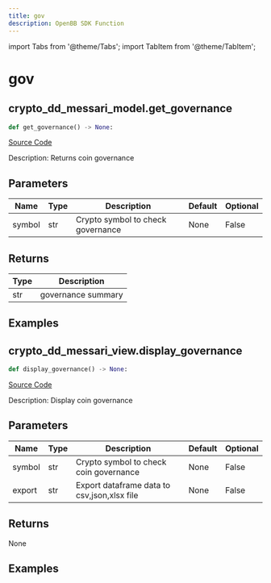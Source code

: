 ```yaml
---
title: gov
description: OpenBB SDK Function
---
```


import Tabs from '@theme/Tabs';
import TabItem from '@theme/TabItem';

# gov

<Tabs>
<TabItem value="model" label="Model" default>

## crypto_dd_messari_model.get_governance

```python title='openbb_terminal/decorators.py'
def get_governance() -> None:
```
[Source Code](https://github.com/OpenBB-finance/OpenBBTerminal/tree/main/openbb_terminal/decorators.py#L561)

Description: Returns coin governance

## Parameters

| Name | Type | Description | Default | Optional |
| ---- | ---- | ----------- | ------- | -------- |
| symbol | str | Crypto symbol to check governance | None | False |

## Returns

| Type | Description |
| ---- | ----------- |
| str | governance summary |

## Examples



</TabItem>
<TabItem value="view" label="View">

## crypto_dd_messari_view.display_governance

```python title='openbb_terminal/decorators.py'
def display_governance() -> None:
```
[Source Code](https://github.com/OpenBB-finance/OpenBBTerminal/tree/main/openbb_terminal/decorators.py#L590)

Description: Display coin governance

## Parameters

| Name | Type | Description | Default | Optional |
| ---- | ---- | ----------- | ------- | -------- |
| symbol | str | Crypto symbol to check coin governance | None | False |
| export | str | Export dataframe data to csv,json,xlsx file | None | False |

## Returns

None

## Examples



</TabItem>
</Tabs>
